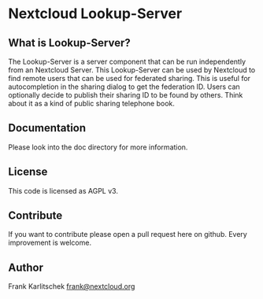 # Nextcloud Lookup-Server

## What is Lookup-Server?
The Lookup-Server is a server component that can be run independently from an Nextcloud Server. This Lookup-Server can be used by Nextcloud to find remote users that can be used for federated sharing. This is useful for autocompletion in the sharing dialog to get the federation ID.  Users can optionally decide to publish their sharing ID to be found by others. Think about it as a kind of public sharing telephone book.

## Documentation
Please look into the doc directory for more information.

## License
This code is licensed as AGPL v3.

## Contribute
If you want to contribute please open a pull request here on github. Every improvement is welcome.

## Author
Frank Karlitschek
frank@nextcloud.org
